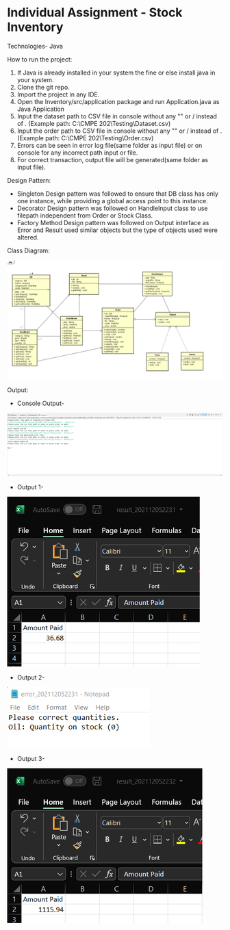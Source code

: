 # Individual Assignment - Stock Inventory

Technologies- Java

How to run the project:
1. If Java is already installed in your system the fine or else install java in your system.
2. Clone the git repo.
3. Import the project in any IDE.
4. Open the Inventory/src/application package and run Application.java as Java Application
5. Input the dataset path to CSV file in console without any "" or / instead of \. (Example path: C:\CMPE 202\Testing\Dataset.csv)
6. Input the order path to CSV file in console without any "" or / instead of \. (Example path: C:\CMPE 202\Testing\Order.csv)
7. Errors can be seen in error log file(same folder as input file) or on console for any incorrect path input or file.
8. For correct transaction, output file will be generated(same folder as input file).

Design Pattern:
* Singleton Design pattern was followed to ensure that DB class has only one instance, while providing a global access point to this instance.
* Decorator Design pattern was followed on HandleInput class to use filepath independent from Order or Stock Class.
* Factory Method Design pattern was followed on Output interface as Error and Result used similar objects but the type of objects used were altered.

Class Diagram:

![](Output/classdiagram.png)

Output:

* Console Output-

![](Output/ConsoleOutput.png)

* Output 1-

![](Output/result1.png)

* Output 2-

![](Output/error_output.png)

* Output 3-

![](Output/result3.png)
